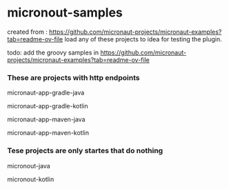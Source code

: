 # micronout-samples
created from : https://github.com/micronaut-projects/micronaut-examples?tab=readme-ov-file
load any of these projects to idea for testing the plugin.

todo: add the groovy samples in https://github.com/micronaut-projects/micronaut-examples?tab=readme-ov-file

### These are projects with http endpoints</p>
micronaut-app-gradle-java</p>
micronaut-app-gradle-kotlin</p>
micronaut-app-maven-java</p>
micronaut-app-maven-kotlin </p>


### Tese projects are only startes that do nothing</p>
micronout-java</p>
micronout-kotlin</p>
